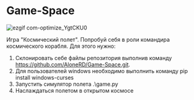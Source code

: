 # Game-Space
![ezgif com-optimize_YgtCKU0](https://user-images.githubusercontent.com/39197265/185216757-d4d7497e-08bd-413b-9482-d954d20a1c9b.gif)


Игра "Космический полет". Попробуй себя в роли командира космического корабля.
Для этого нужно:
1. Склонировать себе файлы репозитория выполнив команду https://github.com/AloneRD/Game-Space.git.
2. Для пользователей windows необходимо выполнить команду pip install windows-curses
3. Запустить симулятор полета .\game.py
4. Наслаждаться полетом в открытом космосе
